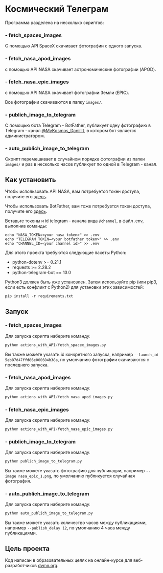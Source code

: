 # Космический Телеграм

Программа разделена на несколько скриптов: 
 
### - fetch_spacex_images
С помощью API SpaceX скачивает фотографии с одного запуска.

### - fetch_nasa_apod_images 
с помощью API NASA скачивает астрономические фотографии (APOD).

### - fetch_nasa_epic_images
с помощью API NASA скачивает фотографии Земли (EPIC).

Все фотографии скачиваются в папку `images/`.

### - publich_image_to_telegram
С помощью бота Telegram - BotFather, публикует одну фотографию в Telegram - канал
[@MyKosmos_DaniilIt](https://t.me/MyKosmos_DaniilIt), в котором бот является администратором.

### - auto_publich_image_to_telegram
Скрипт перемешивает в случайном порядке фотографии из папки `images/`
и раз в несколько часов публикует по одной в Telegram - канал.


## Как установить

Чтобы использовать API NASA, вам потребуется токен доступа, получите его [здесь](https://api.nasa.gov/).

Чтобы использовать BotFather, вам тоже потребуется токен доступа, получите его [здесь](https://telegram.me/BotFather).

Вставьте токены и id telegram - канала вида `@channel`, в файл .env, выполнив команды:

```
echo "NASA_TOKEN=<your nasa token>" >> .env
echo "TELEGRAM_TOKEN=<your botfather token>" >> .env
echo "CHANNEL_ID=<your channel id>" >> .env
```

Для этого проекта требуются следующие пакеты Python:

- python-dotenv >= 0.21.1
- requests >= 2.28.2
- python-telegram-bot == 13.0

Python3 должен быть уже установлен.
Затем используйте pip (или pip3, если есть конфликт с Python2) для установки этих зависимостей:

```Python
pip install -r requirements.txt
```


## Запуск

### - fetch_spacex_images

Для запуска скрипта наберите команду:
```Python
python actions_with_API/fetch_spacex_images.py
```

Вы также можете указать id конкретного запуска, например `--launch_id 5eb87d47ffd86e000604b38a`,
по умолчанию фотографии скачиваются с последнего запуска.

### - fetch_nasa_apod_images

Для запуска скрипта наберите команду:
```Python
python actions_with_API/fetch_nasa_apod_images.py
```

### - fetch_nasa_epic_images

Для запуска скрипта наберите команду:
```Python
python actions_with_API/fetch_nasa_epic_images.py
```

### - publich_image_to_telegram

Для запуска скрипта наберите команду:
```Python
python publich_image_to_telegram.py
```

Вы также можете указать фотографию для публикации, например `--image nasa_epic_1.png`,
по умолчанию публикуется случайная фотография.

### - auto_publich_image_to_telegram

Для запуска скрипта наберите команду:
```Python
python auto_publich_image_to_telegram.py
```

Вы также можете указать количество часов между публикациями, например `--publish_delay 12`,
по умолчанию 4 часа между публикациями.


## Цель проекта

Код написан в образовательных целях на онлайн-курсе для веб-разработчиков [dvmn.org](https://dvmn.org/).

